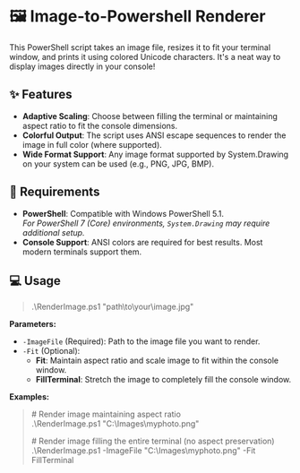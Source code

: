 # 🖼️ Image-to-Powershell Renderer

This PowerShell script takes an image file, resizes it to fit your terminal window, and prints it using colored Unicode characters. It's a neat way to display images directly in your console!

## ✨ Features

- **Adaptive Scaling**: Choose between filling the terminal or maintaining aspect ratio to fit the console dimensions.
- **Colorful Output**: The script uses ANSI escape sequences to render the image in full color (where supported).
- **Wide Format Support**: Any image format supported by System.Drawing on your system can be used (e.g., PNG, JPG, BMP).

## 🔧 Requirements

- **PowerShell**: Compatible with Windows PowerShell 5.1.  
    *For PowerShell 7 (Core) environments, `System.Drawing` may require additional setup.*
- **Console Support**: ANSI colors are required for best results. Most modern terminals support them.

## 💻 Usage

> .\\RenderImage.ps1 "path\\to\\your\\image.jpg"

**Parameters:**

- `-ImageFile` (Required): Path to the image file you want to render.
- `-Fit` (Optional):
    - **Fit**: Maintain aspect ratio and scale image to fit within the console window.
    - **FillTerminal**: Stretch the image to completely fill the console window.

**Examples:**

> \# Render image maintaining aspect ratio  
> .\\RenderImage.ps1 "C:\\Images\\myphoto.png" 
> 
> \# Render image filling the entire terminal (no aspect preservation)  
> .\\RenderImage.ps1 -ImageFile "C:\\Images\\myphoto.png" -Fit FillTerminal
